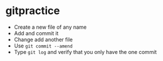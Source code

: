 # gitpractice

- Create a new file of any name
- Add and commit it
- Change add another file
- Use `git commit --amend`
- Type `git log` and verify that you only have the one commit
